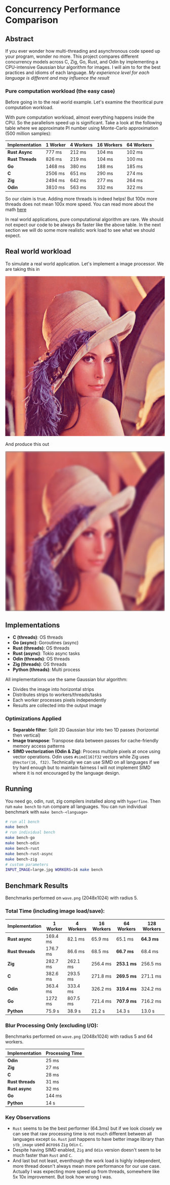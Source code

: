 # Concurrency Performance Comparison

## Abstract

If you ever wonder how multi-threading and asynchronous code speed up your program, wonder no more. This project compares different concurrency models across C, Zig, Go, Rust, and Odin by implementing a CPU-intensive Gaussian blur algorithm for images. I will aim to for the best practices and idioms of each language.
_My experience level for each language is different and may influence the result_

### Pure computation workload (the easy case)
Before going in to the real world example. Let's examine the theoritical pure computation workload.

With pure computation workload, almost everything happens inside the CPU. So the parallelism speed up is significant.
Take a look at the following table where we approximate PI number using Monte-Carlo approximation (500 million samples):

| Implementation   | 1 Worker | 4 Workers | 16 Workers | 64 Workers |
| ---------------- | -------- | --------- | ---------- | ---------- |
| **Rust Async**   | 777 ms   | 212 ms    | 104 ms     | 102 ms     |
| **Rust Threads** | 826 ms   | 219 ms    | 104 ms     | 100 ms     |
| **Go**           | 1468 ms  | 380 ms    | 188 ms     | 185 ms     |
| **C**            | 2506 ms  | 651 ms    | 290 ms     | 274 ms     |
| **Zig**          | 2494 ms  | 642 ms    | 277 ms     | 264 ms     |
| **Odin**         | 3810 ms  | 563 ms    | 332 ms     | 322 ms     |

So our claim is true. Adding more threads is indeed helps! But 100x more threads does not mean 100x more speed. You can read more about the math [here](https://en.wikipedia.org/wiki/Amdahl%27s_law)

In real world applications, pure computational algorithm are rare. We should not expect our code to be always 8x faster like the above table. In the next section we will do some more realistic work load to see what we should expect.

## Real world workload

To simulate a real world application. Let's implement a image processor.
We are taking this in

![input](input.png)

And produce this out

![output](output.png)

## Implementations

- **C (threads)**: OS threads
- **Go (async)**: Goroutines (async)
- **Rust (threads)**: OS threads
- **Rust (async)**: Tokio async tasks
- **Odin (threads)**: OS threads
- **Zig (threads)**: OS threads
- **Python (threads)**: Multi process

All implementations use the same Gaussian blur algorithm:

- Divides the image into horizontal strips
- Distributes strips to workers/threads/tasks
- Each worker processes pixels independently
- Results are collected into the output image

### Optimizations Applied

- **Separable filter**: Split 2D Gaussian blur into two 1D passes (horizontal then vertical)
- **Image transpose**: Transpose data between passes for cache-friendly memory access patterns
- **SIMD vectorization (Odin & Zig)**: Process multiple pixels at once using vector operations. Odin uses `#simd[16]f32` vectors while Zig uses `@Vector(16, f32)`. Technically we can use SIMD on all languages if we try hard enough but to maintain fairness I will not implement SIMD where it is not encouraged by the language design.

## Running

You need go, odin, rust, zig compilers installed along with `hyperfine`. Then run `make bench` to run compare all languages. You can run individual benchmark with `make bench-<language>`

```bash
# run all bench
make bench
# run individual bench
make bench-go
make bench-odin
make bench-rust
make bench-rust-async
make bench-zig
# custom parameters
INPUT_IMAGE=large.jpg WORKERS=16 make bench
```

## Benchmark Results

Benchmarks performed on `wave.png` (2048x1024) with radius 5.

### Total Time (including image load/save):

| Implementation   | 1 Worker | 4 Workers | 16 Workers | 64 Workers   | 128 Workers |
| ---------------- | -------- | --------- | ---------- | ------------ | ----------- |
| **Rust async**   | 169.4 ms | 82.1 ms   | 65.9 ms    | 65.1 ms      | **64.3 ms** |
| **Rust threads** | 176.7 ms | 86.6 ms   | 68.5 ms    | **66.7 ms**  | 68.4 ms     |
| **Zig**          | 282.7 ms | 262.1 ms  | 256.4 ms   | **253.1 ms** | 256.5 ms    |
| **C**            | 382.6 ms | 293.5 ms  | 271.8 ms   | **269.5 ms** | 271.1 ms    |
| **Odin**         | 363.4 ms | 333.4 ms  | 326.2 ms   | **319.4 ms** | 324.2 ms    |
| **Go**           | 1272 ms  | 807.5 ms  | 721.4 ms   | **707.9 ms** | 716.2 ms    |
| **Python**       | 75.9 s   | 38.9 s    | 21.2 s     | 14.3 s       | 13.0 s      |

### Blur Processing Only (excluding I/O):

Benchmarks performed on `wave.png` (2048x1024) with radius 5 and 64 workers.

| Implementation   | Processing Time |
| ---------------- | --------------- |
| **Odin**         | 25 ms           |
| **Zig**          | 27 ms           |
| **C**            | 28 ms           |
| **Rust threads** | 31 ms           |
| **Rust async**   | 32 ms           |
| **Go**           | 144 ms          |
| **Python**       | 14 s            |

### Key Observations

- `Rust` seems to be the best performer (64.3ms) but if we look closely we can see that raw processing time is not much different between all languages except `Go`. `Rust` just happens to have better image library than `stb_image` used across `Zig` `Odin` `C`.
- Despite having SIMD enabled, `Zig` and `Odin` version doesn't seem to be much faster than `Rust` and `C`.
- And last but not least, eventhough the work load is highly independent, more thread doesn't always mean more performance for our use case. Actually I was expecting more speed up from threads, somewhere like 5x 10x improvement. But look how wrong I was.
